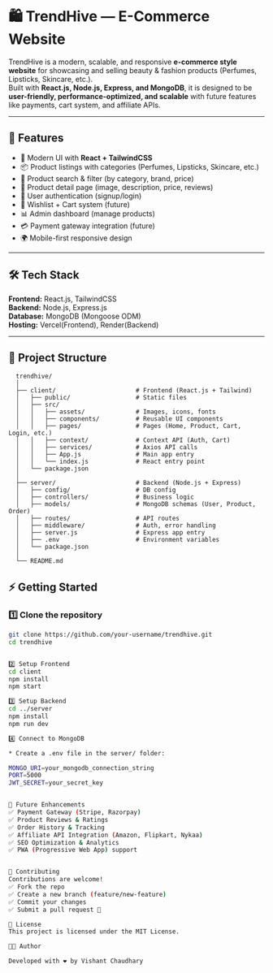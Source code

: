 # 🛍️ TrendHive — E-Commerce Website

TrendHive is a modern, scalable, and responsive **e-commerce style website** for showcasing and selling beauty & fashion products (Perfumes, Lipsticks, Skincare, etc.).  
Built with **React.js, Node.js, Express, and MongoDB**, it is designed to be **user-friendly, performance-optimized, and scalable** with future features like payments, cart system, and affiliate APIs.

---

## 🚀 Features
- 🎨 Modern UI with **React + TailwindCSS**
- 📦 Product listings with categories (Perfumes, Lipsticks, Skincare, etc.)
- 🔎 Product search & filter (by category, brand, price)
- 📝 Product detail page (image, description, price, reviews)
- 👤 User authentication (signup/login)
- 🛒 Wishlist + Cart system (future)
- 📊 Admin dashboard (manage products)
- 💳 Payment gateway integration (future)
- 🌍 Mobile-first responsive design

---

## 🛠️ Tech Stack
**Frontend:** React.js, TailwindCSS  
**Backend:** Node.js, Express.js  
**Database:** MongoDB (Mongoose ODM)  
**Hosting:** Vercel(Frontend), Render(Backend)  

---

## 📂 Project Structure

      trendhive/
      │
      ├── client/                      # Frontend (React.js + Tailwind)
      │   ├── public/                  # Static files
      │   ├── src/
      │   │   ├── assets/              # Images, icons, fonts
      │   │   ├── components/          # Reusable UI components
      │   │   ├── pages/               # Pages (Home, Product, Cart, Login, etc.)
      │   │   ├── context/             # Context API (Auth, Cart)
      │   │   ├── services/            # Axios API calls
      │   │   ├── App.js               # Main app entry
      │   │   └── index.js             # React entry point
      │   └── package.json
      │
      ├── server/                      # Backend (Node.js + Express)
      │   ├── config/                  # DB config
      │   ├── controllers/             # Business logic
      │   ├── models/                  # MongoDB schemas (User, Product, Order)
      │   ├── routes/                  # API routes
      │   ├── middleware/              # Auth, error handling
      │   ├── server.js                # Express app entry
      │   ├── .env                     # Environment variables
      │   └── package.json
      │
      └── README.md

 

## ⚡ Getting Started

### 1️⃣ Clone the repository
```bash
git clone https://github.com/your-username/trendhive.git
cd trendhive


2️⃣ Setup Frontend
cd client
npm install
npm start

3️⃣ Setup Backend
cd ../server
npm install
npm run dev

4️⃣ Connect to MongoDB

* Create a .env file in the server/ folder:

MONGO_URI=your_mongodb_connection_string
PORT=5000
JWT_SECRET=your_secret_key


🔮 Future Enhancements
✅ Payment Gateway (Stripe, Razorpay)
✅ Product Reviews & Ratings
✅ Order History & Tracking
✅ Affiliate API Integration (Amazon, Flipkart, Nykaa)
✅ SEO Optimization & Analytics
✅ PWA (Progressive Web App) support


🤝 Contributing
Contributions are welcome!
✅ Fork the repo
✅ Create a new branch (feature/new-feature)
✅ Commit your changes
✅ Submit a pull request 🚀

📜 License
This project is licensed under the MIT License.

👨‍💻 Author

Developed with ❤️ by Vishant Chaudhary
